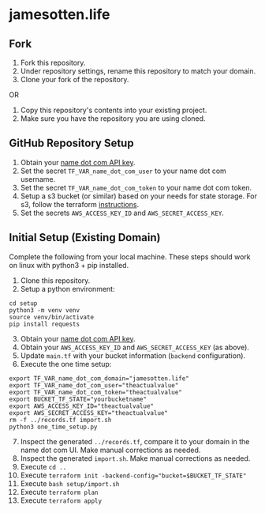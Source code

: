 # jamesotten.life

## Fork

1. Fork this repository.
2. Under repository settings, rename this repository to match your domain.
3. Clone your fork of the repository.

OR

1. Copy this repository's contents into your existing project.
2. Make sure you have the repository you are using cloned.

## GitHub Repository Setup

1. Obtain your [name dot com API key](https://www.name.com/account/settings/api).
2. Set the secret `TF_VAR_name_dot_com_user` to your name dot com username.
3. Set the secret `TF_VAR_name_dot_com_token` to your name dot com token.
4. Setup a s3 bucket (or similar) based on your needs for state storage. For s3, follow the terraform [instructions](https://developer.hashicorp.com/terraform/language/settings/backends/s3#s3-bucket-permissions).
5. Set the secrets `AWS_ACCESS_KEY_ID` and `AWS_SECRET_ACCESS_KEY`.

## Initial Setup (Existing Domain)

Complete the following from your  local machine. These steps should work on linux with python3 + pip installed.

1. Clone this repository.
2. Setup a python environment:
```
cd setup
python3 -m venv venv
source venv/bin/activate
pip install requests
```
3. Obtain your [name dot com API key](https://www.name.com/account/settings/api).
4. Obtain your `AWS_ACCESS_KEY_ID` and `AWS_SECRET_ACCESS_KEY` (as above).
5. Update `main.tf` with your bucket information (`backend` configuration).
6. Execute the one time setup:
```
export TF_VAR_name_dot_com_domain="jamesotten.life"
export TF_VAR_name_dot_com_user="theactualvalue"
export TF_VAR_name_dot_com_token="theactualvalue"
export BUCKET_TF_STATE="yourbucketname"
export AWS_ACCESS_KEY_ID="theactualvalue"
export AWS_SECRET_ACCESS_KEY="theactualvalue"
rm -f ../records.tf import.sh
python3 one_time_setup.py
```
7. Inspect the generated `../records.tf`, compare it to your domain in the name dot com UI. Make manual corrections as needed.
8. Inspect the generated `import.sh`. Make manual corrections as needed.
9. Execute `cd ..`
10. Execute `terraform init -backend-config="bucket=$BUCKET_TF_STATE"`
11. Execute `bash setup/import.sh`
12. Execute `terraform plan`
13. Execute `terraform apply`

